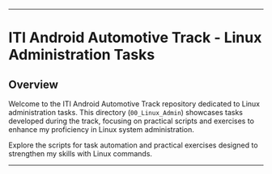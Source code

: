 
---

# ITI Android Automotive Track - Linux Administration Tasks

## Overview

Welcome to the ITI Android Automotive Track repository dedicated to Linux administration tasks. This directory (`00_Linux_Admin`) showcases tasks developed during the track, focusing on practical scripts and exercises to enhance my proficiency in Linux system administration.

Explore the scripts for task automation and practical exercises designed to strengthen my skills with Linux commands.

---